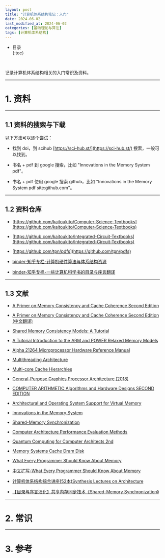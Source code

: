 ```yaml
---
layout: post
title: "计算机体系结构笔记：入门"
date: 2024-06-02
last_modified_at: 2024-06-02
categories: [基础理论与算法]
tags: [计算机体系结构]
---
```


* 目录  
{:toc}
<br/>

记录计算机体系结构相关的入门常识及资料。  

---

# 1. 资料

---

## 1.1 资料的搜索与下载

以下方法可以逐个尝试：  

* 找到 doi，到 scihub [https://sci-hub.st/](https://sci-hub.st/) 搜索，一般可以找到。  

* 书名 + pdf 到 google 搜索，比如 "Innovations in the Memory System pdf"。    

* 书名 + pdf 使用 google 搜索 github，比如 "Innovations in the Memory System pdf site:github.com"。  

---

## 1.2 资料仓库

* [https://github.com/kaitoukito/Computer-Science-Textbooks](https://github.com/kaitoukito/Computer-Science-Textbooks)

* [https://github.com/kaitoukito/Integrated-Circuit-Textbooks](https://github.com/kaitoukito/Integrated-Circuit-Textbooks)

* [https://github.com/tpn/pdfs](https://github.com/tpn/pdfs)

* [binder-知乎专栏-计算机硬件算法与体系结构资源](https://www.zhihu.com/column/c_1270803745370914816)

* [binder-知乎专栏-一些计算机科学书的目录与序言翻译](https://www.zhihu.com/column/c_1366693249554481152)

---

## 1.3 文献

* [A Primer on Memory Consistency and Cache Coherence Second Edition](https://pages.cs.wisc.edu/~markhill/papers/primer2020_2nd_edition.pdf)  

* [A Primer on Memory Consistency and Cache Coherence Second Edition (中文翻译)](https://github.com/kaitoukito/A-Primer-on-Memory-Consistency-and-Cache-Coherence)

* [Shared Memory Consistency Models: A Tutorial](https://rsim.cs.illinois.edu/arch/qual_papers/arch/adve_shared.pdf)

* [A Tutorial Introduction to the ARM and POWER Relaxed Memory Models](https://www.cl.cam.ac.uk/~pes20/ppc-supplemental/test7.pdf)

* [Alpha 21264 Microprocessor Hardware Reference Manual](https://course.ece.cmu.edu/~ece447/s15/lib/exe/fetch.php?media=21264hrm.pdf)

* [Multithreading Architecture](https://picture.iczhiku.com/resource/eetop/wHiEgQFarSEuKCnN.pdf)

* [Multi-core Cache Hierarchies](http://users.eecs.northwestern.edu/~kch479/docs/multicore_cache_hierarch.pdf)

* [General-Purpose Graphics Processor Architecture (2018)](https://github.com/tpn/pdfs/blob/master/General-Purpose%20Graphics%20Processor%20Architecture%20(2018).pdf)

* [COMPUTER ARITHMETIC Algorithms and Hardware Designs SECOND EDITION](https://ashkanyeganeh.com/wp-content/uploads/2020/03/computer-arithmetic-algorithms-2nd-edition-Behrooz-Parhami.pdf)

* [Architectural and Operating System Support for Virtual Memory](https://picture.iczhiku.com/resource/eetop/WYiDTqtZRyJhebnn.pdf)

* [Innovations in the Memory System](https://github.com/kaitoukito/Computer-Science-Textbooks/blob/master/Innovations-in-the-Memory-System.pdf)

* [Shared-Memory Synchronization](https://github.com/kaitoukito/Computer-Science-Textbooks/blob/master/Shared-Memory-Synchronization.pdf)

* [Computer Architecture Performance Evaluation Methods](https://picture.iczhiku.com/resource/eetop/wyIEtqeKlYilpNxX.pdf)

* [Quantum Computing for Computer Architects 2nd](https://picture.iczhiku.com/resource/eetop/WyiDgAgeGhiYonXc.pdf)

* [Memory Systems Cache Dram Disk](https://github.com/kaitoukito/Computer-Science-Textbooks/blob/master/Memory-Systems-Cache-DRAM-Disk.pdf)

* [What Every Programmer Should Know About Memory](https://people.freebsd.org/~lstewart/articles/cpumemory.pdf)

* [中文扩写-What Every Programmer Should Know About Memory](https://zhuanlan.zhihu.com/p/611133924)

* [计算机体系结构综合讲座(52本)Synthesis Lectures on Architecture](https://zhuanlan.zhihu.com/p/262116768)

* [【目录与序言汉化】共享内存同步技术《Shared-Memory Synchronization》](https://zhuanlan.zhihu.com/p/378066745)


---

# 2. 常识


---

# 3. 参考

